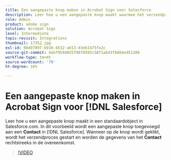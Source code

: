 ```yaml
---
title: Een aangepaste knop maken in Acrobat Sign voor Salesforce
description: Leer hoe u een aangepaste knop maakt waarmee het verzendproces wordt gestart en een overeenkomst automatisch wordt ingevuld
role: Admin
product: adobe sign
solution: Acrobat Sign
level: Intermediate
topic-revisit: Integrations
thumbnail: 17352.jpg
exl-id: 08407097-b916-4532-a613-43eb1475fe2c
source-git-commit: 4ebf9594025f98f0505c58f1ab43fb864ed51206
workflow-type: tm+mt
source-wordcount: '79'
ht-degree: 16%

---
```


# Een aangepaste knop maken in Acrobat Sign voor [!DNL Salesforce]

Leer hoe u een aangepaste knop maakt in een standaardobject in Salesforce.com. In dit voorbeeld wordt een aangepaste knop toegevoegd aan een **Contact** in [!DNL Salesforce]. Wanneer op de knop wordt geklikt, wordt het verzendproces gestart en worden de gegevens van het **Contact** rechtstreeks in de overeenkomst.

>[!VIDEO](https://video.tv.adobe.com/v/17352?quality=12&learn=on&hidetitle=true)
